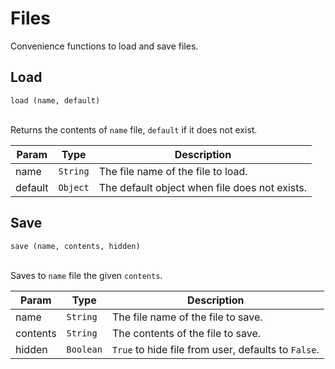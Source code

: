 # Files

Convenience functions to load and save files.

## Load

`load (name, default)` <br/><br/>

Returns the contents of `name` file, `default` if it does not exist.

| Param | Type | Description |
| --- | --- | --- |
| name | <code>String</code> | The file name of the file to load. |
| default | <code>Object</code> | The default object when file does not exists. |

## Save

`save (name, contents, hidden)` <br/><br/>

Saves to `name` file the given `contents`.

| Param | Type | Description |
| --- | --- | --- |
| name | <code>String</code> | The file name of the file to save. |
| contents | <code>String</code> | The contents of the file to save. |
| hidden | <code>Boolean</code> | `True` to hide file from user, defaults to `False`.